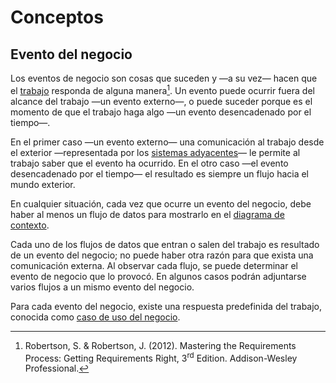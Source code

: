 
# Conceptos

## Evento del negocio

Los eventos de negocio son cosas que suceden y —a su vez— hacen que el
[trabajo](/4_Conceptos/4_Trabajo_y_area_de_trabajo.md) responda de alguna
manera[^1]. Un evento puede ocurrir fuera del alcance del trabajo —un evento
externo—, o puede suceder porque es el momento de que el trabajo haga algo —un
evento desencadenado por el tiempo—.

En el primer caso —un evento externo— una comunicación al trabajo desde el
exterior —representada por los [sistemas
adyacentes](/4_Conceptos/4_Sistema_adyacente.md)— le permite al trabajo saber
que el evento ha ocurrido. En el otro caso —el evento desencadenado por el
tiempo— el resultado es siempre un flujo hacia el mundo exterior.

En cualquier situación, cada vez que ocurre un evento del negocio, debe haber al
menos un flujo de datos para mostrarlo en el [diagrama de
contexto](/2_Tecnicas_y_herramientas/2_1_2_Diagramas_de_contexto.md).

Cada uno de los flujos de datos que entran o salen del trabajo es resultado de
un evento del negocio; no puede haber otra razón para que exista una
comunicación externa. Al observar cada flujo, se puede determinar el evento de
negocio que lo provocó. En algunos casos podrán adjuntarse varios flujos a un
mismo evento del negocio.

Para cada evento del negocio, existe una respuesta predefinida del trabajo,
conocida como [caso de uso del
negocio](/4_Conceptos/4_Caso_de_uso_del_negocio.md).

[^1]: Robertson, S. & Robertson, J. (2012). Mastering the Requirements Process:
Getting Requirements Right, 3<sup>rd</sup> Edition. Addison-Wesley Professional.
